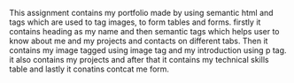 This assignment contains my portfolio made by using semantic html and tags which are used to tag images, to form tables and forms.
firstly it contains heading as my name and then semantic tags which helps user to know about me and my projects and contacts on different tabs.
Then it contains my image tagged using image  tag and my introduction using p tag.
it also contains my projects and after that it contains my technical skills table and lastly it conatins contcat me form.
